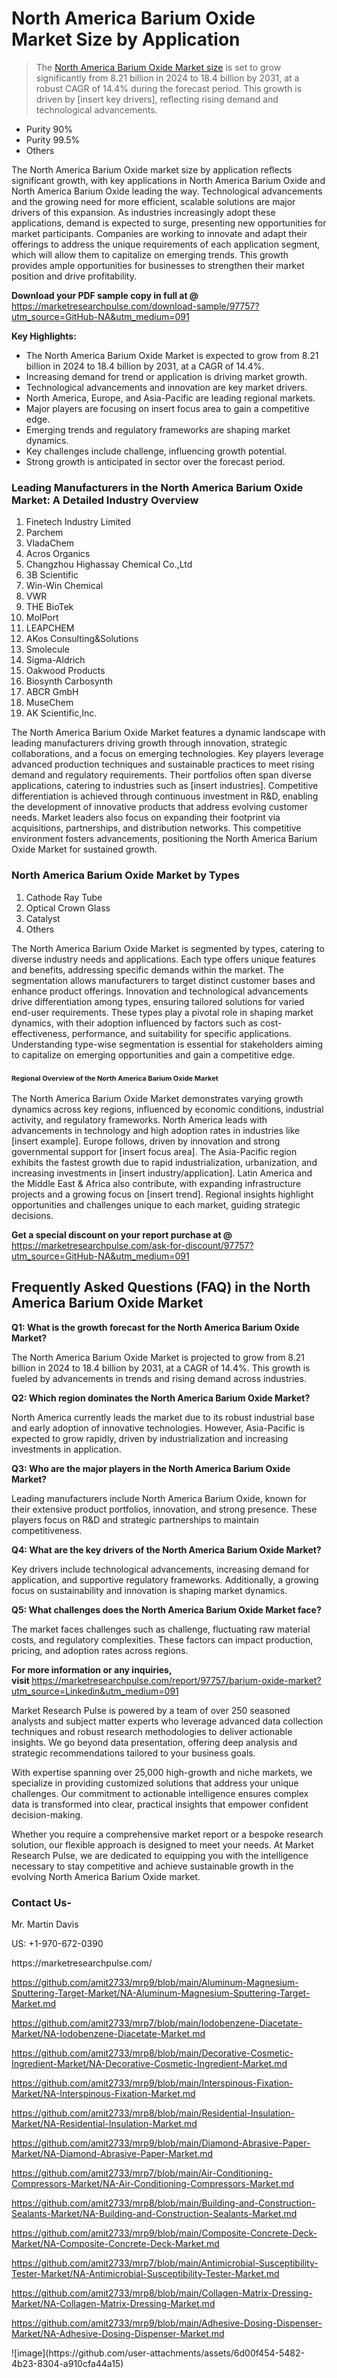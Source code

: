 <h1>North America Barium Oxide Market&nbsp;Size by Application</h1><blockquote><p>The <a href="https://marketresearchpulse.com/download-sample/97757?utm_source=GitHub-NA&amp;utm_medium=091">North America Barium Oxide Market size</a> is set to grow significantly from 8.21 billion in 2024 to 18.4 billion by 2031, at a robust CAGR of 14.4% during the forecast period. This growth is driven by [insert key drivers], reflecting rising demand and technological advancements.</p></blockquote><ul><li>Purity 90%<li> Purity 99.5%<li> Others</li></ul><p>The North America Barium Oxide market size by application reflects significant growth, with key applications in North America Barium Oxide and North America Barium Oxide leading the way. Technological advancements and the growing need for more efficient, scalable solutions are major drivers of this expansion. As industries increasingly adopt these applications, demand is expected to surge, presenting new opportunities for market participants. Companies are working to innovate and adapt their offerings to address the unique requirements of each application segment, which will allow them to capitalize on emerging trends. This growth provides ample opportunities for businesses to strengthen their market position and drive profitability.</p><p><strong>Download your PDF sample copy in full at @ </strong><a href="https://marketresearchpulse.com/download-sample/97757?utm_source=GitHub-NA&amp;utm_medium=091">https://marketresearchpulse.com/download-sample/97757?utm_source=GitHub-NA&amp;utm_medium=091</a></p><p><strong>Key Highlights: </strong></p><ul><li>The North America Barium Oxide Market is expected to grow from 8.21 billion in 2024 to 18.4 billion by 2031, at a CAGR of 14.4%.</li><li>Increasing demand for trend or application is driving market growth.</li><li>Technological advancements and innovation are key market drivers.</li><li>North America, Europe, and Asia-Pacific are leading regional markets.</li><li>Major players are focusing on insert focus area to gain a competitive edge.</li><li>Emerging trends and regulatory frameworks are shaping market dynamics.</li><li>Key challenges include challenge, influencing growth potential.</li><li>Strong growth is anticipated in sector over the forecast period.</li></ul><h3>Leading Manufacturers in the North America Barium Oxide Market: A Detailed Industry Overview</h3><ol><li>Finetech Industry Limited</li><li>Parchem</li><li>VladaChem</li><li>Acros Organics</li><li>Changzhou Highassay Chemical Co.,Ltd</li><li>3B Scientific</li><li>Win-Win Chemical</li><li>VWR</li><li>THE BioTek</li><li>MolPort</li><li>LEAPCHEM</li><li>AKos Consulting&Solutions</li><li>Smolecule</li><li>Sigma-Aldrich</li><li>Oakwood Products</li><li>Biosynth Carbosynth</li><li>ABCR GmbH</li><li>MuseChem</li><li>AK Scientific,Inc.</li></ol><div class="flex max-w-full flex-col flex-grow"><div class="min-h-8 text-message flex w-full flex-col items-end gap-2 whitespace-normal break-words [.text-message+&amp;]:mt-5" dir="auto" data-message-author-role="assistant" data-message-id="fd8432e4-4910-450d-b182-61b7bfb0a01f" data-message-model-slug="gpt-4o"><div class="flex w-full flex-col gap-1 empty:hidden first:pt-[3px]"><div class="markdown prose w-full break-words dark:prose-invert light"><p>The North America Barium Oxide Market features a dynamic landscape with leading manufacturers driving growth through innovation, strategic collaborations, and a focus on emerging technologies. Key players leverage advanced production techniques and sustainable practices to meet rising demand and regulatory requirements. Their portfolios often span diverse applications, catering to industries such as [insert industries]. Competitive differentiation is achieved through continuous investment in R&amp;D, enabling the development of innovative products that address evolving customer needs. Market leaders also focus on expanding their footprint via acquisitions, partnerships, and distribution networks. This competitive environment fosters advancements, positioning the North America Barium Oxide Market for sustained growth.</p></div></div></div></div><h3>North America Barium Oxide Market by Types</h3><ol><li>Cathode Ray Tube<li> Optical Crown Glass<li> Catalyst<li> Others</li></ol><div class="flex max-w-full flex-col flex-grow"><div class="min-h-8 text-message flex w-full flex-col items-end gap-2 whitespace-normal break-words [.text-message+&amp;]:mt-5" dir="auto" data-message-author-role="assistant" data-message-id="084470be-0bb7-4664-bddf-5156b4f41249" data-message-model-slug="gpt-4o-mini"><div class="flex w-full flex-col gap-1 empty:hidden first:pt-[3px]"><div class="markdown prose w-full break-words dark:prose-invert light"><p>The North America Barium Oxide Market is segmented by types, catering to diverse industry needs and applications. Each type offers unique features and benefits, addressing specific demands within the market. The segmentation allows manufacturers to target distinct customer bases and enhance product offerings. Innovation and technological advancements drive differentiation among types, ensuring tailored solutions for varied end-user requirements. These types play a pivotal role in shaping market dynamics, with their adoption influenced by factors such as cost-effectiveness, performance, and suitability for specific applications. Understanding type-wise segmentation is essential for stakeholders aiming to capitalize on emerging opportunities and gain a competitive edge.</p></div></div></div></div><h3><span style="font-size: 11px;">Regional Overview of the North America Barium Oxide Market</span></h3><div class="flex max-w-full flex-col flex-grow"><div class="min-h-8 text-message flex w-full flex-col items-end gap-2 whitespace-normal break-words [.text-message+&amp;]:mt-5" dir="auto" data-message-author-role="assistant" data-message-id="e9038762-ce64-4e30-91c9-9bd413514231" data-message-model-slug="gpt-4o-mini"><div class="flex w-full flex-col gap-1 empty:hidden first:pt-[3px]"><div class="markdown prose w-full break-words dark:prose-invert light"><p>The North America Barium Oxide Market demonstrates varying growth dynamics across key regions, influenced by economic conditions, industrial activity, and regulatory frameworks. North America leads with advancements in technology and high adoption rates in industries like [insert example]. Europe follows, driven by innovation and strong governmental support for [insert focus area]. The Asia-Pacific region exhibits the fastest growth due to rapid industrialization, urbanization, and increasing investments in [insert industry/application]. Latin America and the Middle East &amp; Africa also contribute, with expanding infrastructure projects and a growing focus on [insert trend]. Regional insights highlight opportunities and challenges unique to each market, guiding strategic decisions.</p></div></div></div></div><p><strong>Get a special discount on your report purchase at @ </strong><a href="https://marketresearchpulse.com/ask-for-discount/97757?utm_source=GitHub-NA&amp;utm_medium=091">https://marketresearchpulse.com/ask-for-discount/97757?utm_source=GitHub-NA&amp;utm_medium=091</a></p><h2>Frequently Asked Questions (FAQ) in the North America Barium Oxide Market</h2><p><strong>Q1: What is the growth forecast for the North America Barium Oxide Market?</strong></p><p>The North America Barium Oxide Market is projected to grow from 8.21 billion in 2024 to 18.4 billion by 2031, at a CAGR of 14.4%. This growth is fueled by advancements in trends and rising demand across industries.</p><p><strong>Q2: Which region dominates the North America Barium Oxide Market?</strong></p><p>North America currently leads the market due to its robust industrial base and early adoption of innovative technologies. However, Asia-Pacific is expected to grow rapidly, driven by industrialization and increasing investments in application.</p><p><strong>Q3: Who are the major players in the North America Barium Oxide Market?</strong></p><p>Leading manufacturers include North America Barium Oxide, known for their extensive product portfolios, innovation, and strong presence. These players focus on R&amp;D and strategic partnerships to maintain competitiveness.</p><p><strong>Q4: What are the key drivers of the North America Barium Oxide Market?</strong></p><p>Key drivers include technological advancements, increasing demand for application, and supportive regulatory frameworks. Additionally, a growing focus on sustainability and innovation is shaping market dynamics.</p><p><strong>Q5: What challenges does the North America Barium Oxide Market face?</strong></p><p>The market faces challenges such as challenge, fluctuating raw material costs, and regulatory complexities. These factors can impact production, pricing, and adoption rates across regions.</p><p><strong>For more information or any inquiries, visit&nbsp;</strong><a href="https://marketresearchpulse.com/report/97757/barium-oxide-market?utm_source=Linkedin&utm_medium=091">https://marketresearchpulse.com/report/97757/barium-oxide-market?utm_source=Linkedin&utm_medium=091</a></p><p>Market Research Pulse is powered by a team of over 250 seasoned analysts and subject matter experts who leverage advanced data collection techniques and robust research methodologies to deliver actionable insights. We go beyond data presentation, offering deep analysis and strategic recommendations tailored to your business goals.</p><p>With expertise spanning over 25,000 high-growth and niche markets, we specialize in providing customized solutions that address your unique challenges. Our commitment to actionable intelligence ensures complex data is transformed into clear, practical insights that empower confident decision-making.</p><p>Whether you require a comprehensive market report or a bespoke research solution, our flexible approach is designed to meet your needs. At Market Research Pulse, we are dedicated to equipping you with the intelligence necessary to stay competitive and achieve sustainable growth in the evolving North America Barium Oxide market.</p><h3><strong>Contact Us-</strong></h3><p>Mr. Martin Davis</p><p>US: +1-970-672-0390</p><p>https://marketresearchpulse.com/</p><p><a href="https://github.com/amit2733/mrp9/blob/main/Aluminum-Magnesium-Sputtering-Target-Market/NA-Aluminum-Magnesium-Sputtering-Target-Market.md">https://github.com/amit2733/mrp9/blob/main/Aluminum-Magnesium-Sputtering-Target-Market/NA-Aluminum-Magnesium-Sputtering-Target-Market.md</a></p><p><a href="https://github.com/amit2733/mrp7/blob/main/Iodobenzene-Diacetate-Market/NA-Iodobenzene-Diacetate-Market.md">https://github.com/amit2733/mrp7/blob/main/Iodobenzene-Diacetate-Market/NA-Iodobenzene-Diacetate-Market.md</a></p><p><a href="https://github.com/amit2733/mrp8/blob/main/Decorative-Cosmetic-Ingredient-Market/NA-Decorative-Cosmetic-Ingredient-Market.md">https://github.com/amit2733/mrp8/blob/main/Decorative-Cosmetic-Ingredient-Market/NA-Decorative-Cosmetic-Ingredient-Market.md</a></p><p><a href="https://github.com/amit2733/mrp9/blob/main/Interspinous-Fixation-Market/NA-Interspinous-Fixation-Market.md">https://github.com/amit2733/mrp9/blob/main/Interspinous-Fixation-Market/NA-Interspinous-Fixation-Market.md</a></p><p><a href="https://github.com/amit2733/mrp8/blob/main/Residential-Insulation-Market/NA-Residential-Insulation-Market.md">https://github.com/amit2733/mrp8/blob/main/Residential-Insulation-Market/NA-Residential-Insulation-Market.md</a></p><p><a href="https://github.com/amit2733/mrp9/blob/main/Diamond-Abrasive-Paper-Market/NA-Diamond-Abrasive-Paper-Market.md">https://github.com/amit2733/mrp9/blob/main/Diamond-Abrasive-Paper-Market/NA-Diamond-Abrasive-Paper-Market.md</a></p><p><a href="https://github.com/amit2733/mrp7/blob/main/Air-Conditioning-Compressors-Market/NA-Air-Conditioning-Compressors-Market.md">https://github.com/amit2733/mrp7/blob/main/Air-Conditioning-Compressors-Market/NA-Air-Conditioning-Compressors-Market.md</a></p><p><a href="https://github.com/amit2733/mrp8/blob/main/Building-and-Construction-Sealants-Market/NA-Building-and-Construction-Sealants-Market.md">https://github.com/amit2733/mrp8/blob/main/Building-and-Construction-Sealants-Market/NA-Building-and-Construction-Sealants-Market.md</a></p><p><a href="https://github.com/amit2733/mrp9/blob/main/Composite-Concrete-Deck-Market/NA-Composite-Concrete-Deck-Market.md">https://github.com/amit2733/mrp9/blob/main/Composite-Concrete-Deck-Market/NA-Composite-Concrete-Deck-Market.md</a></p><p><a href="https://github.com/amit2733/mrp7/blob/main/Antimicrobial-Susceptibility-Tester-Market/NA-Antimicrobial-Susceptibility-Tester-Market.md">https://github.com/amit2733/mrp7/blob/main/Antimicrobial-Susceptibility-Tester-Market/NA-Antimicrobial-Susceptibility-Tester-Market.md</a></p><p><a href="https://github.com/amit2733/mrp8/blob/main/Collagen-Matrix-Dressing-Market/NA-Collagen-Matrix-Dressing-Market.md">https://github.com/amit2733/mrp8/blob/main/Collagen-Matrix-Dressing-Market/NA-Collagen-Matrix-Dressing-Market.md</a></p><p><a href="https://github.com/amit2733/mrp9/blob/main/Adhesive-Dosing-Dispenser-Market/NA-Adhesive-Dosing-Dispenser-Market.md">https://github.com/amit2733/mrp9/blob/main/Adhesive-Dosing-Dispenser-Market/NA-Adhesive-Dosing-Dispenser-Market.md</a></p>
![image](https://github.com/user-attachments/assets/6d00f454-5482-4b23-8304-a910cfa44a15)
